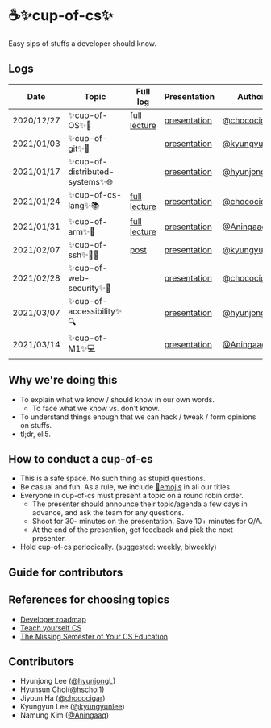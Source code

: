 # ☕✨cup-of-cs✨
Easy sips of stuffs a developer should know.

## Logs
| Date       | Topic                            | Full log                                                                                       | Presentation                                                                                                         | Author                                         |
|------------|----------------------------------|------------------------------------------------------------------------------------------------|----------------------------------------------------------------------------------------------------------------------|------------------------------------------------|
| 2020/12/27 | ✨cup-of-OS✨🌳                  | [full lecture](https://github.com/chococigar/cup-of-cs/blob/main/lectures/1_cup-of-os.md)      | [presentation](https://docs.google.com/presentation/d/1ya2-NfS2mJQ-V4qFdMmBMXSjMTHaSbZGE-x8RvJ-wiM/edit?usp=sharing) | [@chococigar](https://github.com/chococigar)   |
| 2021/01/03 | ✨cup-of-git✨🐙                 |                                                                                                | [presentation](https://docs.google.com/presentation/d/1-7wc_HSzrpNNOqcot3aK6sTF74HHGPgcyVEyPOSi__8/edit?usp=sharing) | [@kyungyunlee](https://github.com/kyungyunlee) |
| 2021/01/17 | ✨cup-of-distributed-systems✨🌐 |                                                                                                | [presentation](https://docs.google.com/presentation/d/1TmyfFXnzr_6p1GJdmfh4JIPK06pKf1zJ3eyNPk555pY/edit?usp=sharing) | [@hyunjongL](http://github.com/hyunjongL)      |
| 2021/01/24 | ✨cup-of-cs-lang✨📚             | [full lecture](https://github.com/chococigar/cup-of-cs/blob/main/lectures/4_cup-of-cs-lang.md) | [presentation](https://docs.google.com/presentation/d/1RVt7Ytw8Bt5KTr57FC7f98kHuGEQrbvHDeGzXqiQXLo/edit?usp=sharing) | [@chococigar](https://github.com/chococigar)   |
| 2021/01/31 | ✨cup-of-arm✨🌰            | [full lecture](https://github.com/chococigar/cup-of-cs/blob/lecture/05-arm/lectures/5_cup-of-cs-arm/cup-of-cs-arm.md)| [presentation](https://docs.google.com/presentation/d/1tyjcIKm3L_xdkjfIuCHWcruoNn0rhefZunncKkhxwEk/edit?usp=sharing) | [@Aningaaq](https://github.com/Aningaaq)       |
| 2021/02/07 | ✨cup-of-ssh✨🕵️‍♂️            | [post](https://kyungyunlee.github.io/blog/ssh)                                                 | [presentation](https://docs.google.com/presentation/d/1F68RsPoWv8AF1-lVf0YmrDp1pWrLjR7I4fzpmushYhE/edit?usp=sharing) | [@kyungyunlee](https://github.com/kyungyunlee) |
| 2021/02/28 | ✨cup-of-web-security✨🔐 | | [presentation](https://docs.google.com/presentation/d/1RVt7Ytw8Bt5KTr57FC7f98kHuGEQrbvHDeGzXqiQXLo/edit?usp=sharing) | [@chococigar](https://github.com/chococigar) |
| 2021/03/07 | ✨cup-of-accessibility✨🔍 | | [presentation](https://docs.google.com/presentation/d/1VX0C22Zz-Fn4DwjSUJeqGFkdzR5ldR3R0u0EIKzOEOw/edit?usp=sharing) | [@hyunjongL](http://github.com/hyunjongL) |
| 2021/03/14 | ✨cup-of-M1✨💻 | | [presentation](https://docs.google.com/presentation/d/1EGxxnN1hNZcaa0nYuN8QMs2JXYNmujlA3z_89Q4iRyo/edit?usp=sharing) | [@Aningaaq](https://github.com/Aningaaq) |


## Why we're doing this
* To explain what we know / should know in our own words.
    * To face what we know vs. don't know.
* To understand things enough that we can hack / tweak / form opinions on stuffs.
* tl;dr, eli5.

## How to conduct a cup-of-cs
* This is a safe space. No such thing as stupid questions.
* Be casual and fun. As a rule, we include [🤪emojis](https://emojipedia.org/) in all our titles.
* Everyone in cup-of-cs must present a topic on a round robin order.
    * The presenter should announce their topic/agenda a few days in advance, and ask the team for any questions.
    * Shoot for 30- minutes on the presentation. Save 10+ minutes for Q/A.
    * At the end of the presention, get feedback and pick the next presenter.
* Hold cup-of-cs periodically. (suggested: weekly, biweekly)

## Guide for contributors

## References for choosing topics
* [Developer roadmap](https://github.com/kamranahmedse/developer-roadmap)
* [Teach yourself CS](https://teachyourselfcs.com/)
* [The Missing Semester of Your CS Education](https://missing.csail.mit.edu/)


## Contributors
* Hyunjong Lee ([@hyunjongL](http://github.com/hyunjongL))
* Hyunsun Choi([@hschoi1](http://github.com/hschoi1))
* Jiyoun Ha ([@chococigar](https://github.com/chococigar))
* Kyungyun Lee ([@kyungyunlee](https://github.com/kyungyunlee))
* Namung Kim ([@Aningaaq](https://github.com/Aningaaq))
